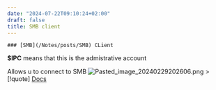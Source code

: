 ```yaml
---
date: "2024-07-22T09:10:24+02:00"
draft: false
title: SMB client
---
```


    ### [SMB](/Notes/posts/SMB) CLient

**$IPC** means that this is the admistrative account

Allows u to connect to SMB
![Pasted_image_20240229202606.png](/Notes/Pasted_image_20240229202606.png)
\>\[!quote\]
[Docs](https://linuxtect.com/linux-smbclient-command-tutorial/)
